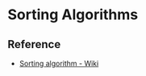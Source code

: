 # Sorting Algorithms

## Reference

- [Sorting algorithm - Wiki](https://en.wikipedia.org/wiki/Sorting_algorithm#Comparison_of_algorithms)